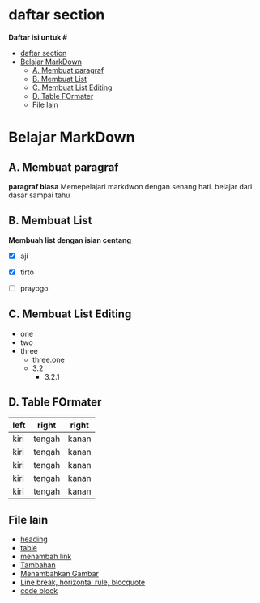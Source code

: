 # daftar section
**Daftar isi untuk  #**
- [daftar section](#daftar-section)
- [Belajar MarkDown](#belajar-markdown)
  - [A. Membuat paragraf](#a-membuat-paragraf)
  - [B. Membuat List](#b-membuat-list)
  - [C. Membuat List Editing](#c-membuat-list-editing)
  - [D. Table FOrmater](#d-table-formater)
  - [File lain](#file-lain)





# Belajar MarkDown



## A. Membuat paragraf
**paragraf biasa**
Memepelajari markdwon dengan senang hati. belajar dari dasar sampai tahu



## B. Membuat List

**Membuah list dengan isian centang**

- [x] aji
- [x] tirto
- [ ] prayogo


## C. Membuat List Editing

- one
- two
- three
  - three.one
  - 3.2
    - 3.2.1
  

## D. Table FOrmater

|left|right|right|
|--|--|--|
|kiri|tengah|kanan|
|kiri|tengah|kanan|
|kiri|tengah|kanan|
|kiri|tengah|kanan|
|kiri|tengah|kanan|



## File lain

* [heading](heading.md)
* [table](table.md)
* [menambah link](menambah-link.md)
* [Tambahan](tambahan.md)
* [Menambahkan Gambar](menambahkan-gambar.md)
* [Line break, horizontal rule, blocquote](lhb.md)
* [code block](code-block.md)